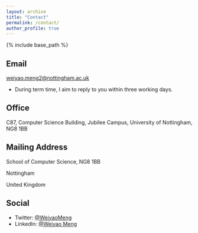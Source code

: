 ```yaml
---
layout: archive
title: "Contact"
permalink: /contact/
author_profile: true
---
```


{% include base_path %}

Email
----
weiyao.meng2@nottingham.ac.uk
  - During term time, I aim to reply to you within three working days. 
  
Office
----
C87, Computer Science Building, Jubilee Campus, University of Nottingham, NG8 1BB

Mailing Address
----
School of Computer Science, NG8 1BB

Nottingham

United Kingdom

Social
----
- Twitter: [@WeiyaoMeng](https://twitter.com/WeiyaoMeng)
- LinkedIn: [@Weiyao Meng](https://www.linkedin.com/in/weiyao-meng-a43607233/)